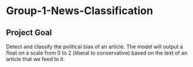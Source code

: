 # Group-1-News-Classification

## Project Goal
Detect and classify the political bias of an article. The model will output a float on a scale from 0 to 2 (liberal to conservative) based on the text of an article that we feed to it.
